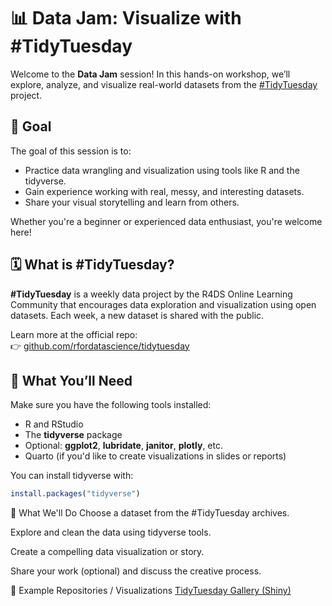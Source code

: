 # 📊 Data Jam: Visualize with #TidyTuesday

Welcome to the **Data Jam** session! In this hands-on workshop, we’ll explore, analyze, and visualize real-world datasets from the [#TidyTuesday](https://github.com/rfordatascience/tidytuesday) project.

## 🎯 Goal

The goal of this session is to:
- Practice data wrangling and visualization using tools like R and the tidyverse.
- Gain experience working with real, messy, and interesting datasets.
- Share your visual storytelling and learn from others.

Whether you're a beginner or experienced data enthusiast, you're welcome here!

## 🗓️ What is #TidyTuesday?

**#TidyTuesday** is a weekly data project by the R4DS Online Learning Community that encourages data exploration and visualization using open datasets. Each week, a new dataset is shared with the public.

Learn more at the official repo:  
👉 [github.com/rfordatascience/tidytuesday](https://github.com/rfordatascience/tidytuesday)

## 🧰 What You’ll Need

Make sure you have the following tools installed:
- R and RStudio
- The **tidyverse** package
- Optional: **ggplot2**, **lubridate**, **janitor**, **plotly**, etc.
- Quarto (if you'd like to create visualizations in slides or reports)

You can install tidyverse with:

```r
install.packages("tidyverse")
```

🧪 What We'll Do
Choose a dataset from the #TidyTuesday archives.

Explore and clean the data using tidyverse tools.

Create a compelling data visualization or story.

Share your work (optional) and discuss the creative process.

🧵 Example Repositories / Visualizations
[TidyTuesday Gallery (Shiny)](https://shiny.posit.co/r/gallery/miscellaneous/tidy-tuesday/)

